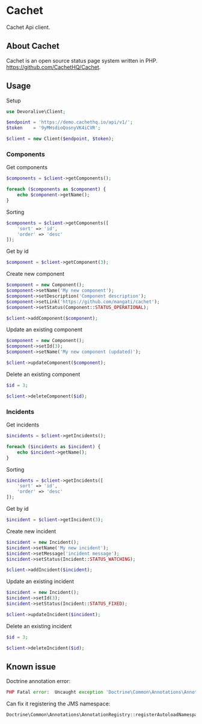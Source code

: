 # Cachet

Cachet Api client.

## About Cachet

Cachet is an open source status page system written in PHP. https://github.com/CachetHQ/Cachet.

## Usage

Setup

```php
use Devoralive\Client;

$endpoint = 'https://demo.cachethq.io/api/v1/';
$token    = '9yMHsdioQosnyVK4iCVR';

$client = new Client($endpoint, $token);
```

### Components

Get components

```php
$components = $client->getComponents();

foreach ($components as $component) {
    echo $component->getName();
}
```

Sorting

```php
$components = $client->getComponents([
    'sort' => 'id',
    'order' => 'desc'
]);
```

Get by id

```php
$component = $client->getComponent(3);
```

Create new component

```php
$component = new Component();
$component->setName('My new component');
$component->setDescription('Component description');
$component->setLink('https://github.com/mangati/cachet');
$component->setStatus(Component::STATUS_OPERATIONAL);

$client->addComponent($component);
```

Update an existing component

```php
$component = new Component();
$component->setId(3);
$component->setName('My new component (updated)');

$client->updateComponent($component);
```

Delete an existing component

```php
$id = 3;

$client->deleteComponent($id);
```


### Incidents

Get incidents

```php
$incidents = $client->getIncidents();

foreach ($incidents as $incident) {
    echo $incident->getName();
}
```

Sorting

```php
$incidents = $client->getIncidents([
    'sort' => 'id',
    'order' => 'desc'
]);
```

Get by id

```php
$incident = $client->getIncident(3);
```

Create new incident

```php
$incident = new Incident();
$incident->setName('My new incident');
$incident->setMessage('incident message');
$incident->setStatus(Incident::STATUS_WATCHING);

$client->addIncident($incident);
```

Update an existing incident

```php
$incident = new Incident();
$incident->setId(3);
$incident->setStatus(Incident::STATUS_FIXED);

$client->updateIncident($incident);
```

Delete an existing incident

```php
$id = 3;

$client->deleteIncident($id);
```


## Known issue

Doctrine annotation error:

```php
PHP Fatal error:  Uncaught exception 'Doctrine\Common\Annotations\AnnotationException' with message '[Semantical Error] The annotation "@JMS\Serializer\Annotation\Type" in property (...) does not exist, or could not be auto-loaded.'
```

Can fix it registering the JMS namespace:

```php
Doctrine\Common\Annotations\AnnotationRegistry::registerAutoloadNamespace('JMS\Serializer\Annotation', $rootDir . "/vendor/jms/serializer/src");
```
